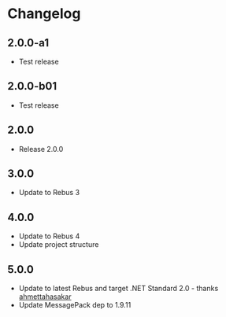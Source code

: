# Changelog

## 2.0.0-a1
* Test release

## 2.0.0-b01
* Test release

## 2.0.0
* Release 2.0.0

## 3.0.0
* Update to Rebus 3

## 4.0.0
* Update to Rebus 4
* Update project structure

## 5.0.0
* Update to latest Rebus and target .NET Standard 2.0 - thanks [ahmettahasakar]
* Update MessagePack dep to 1.9.11


[ahmettahasakar]: https://github.com/ahmettahasakar